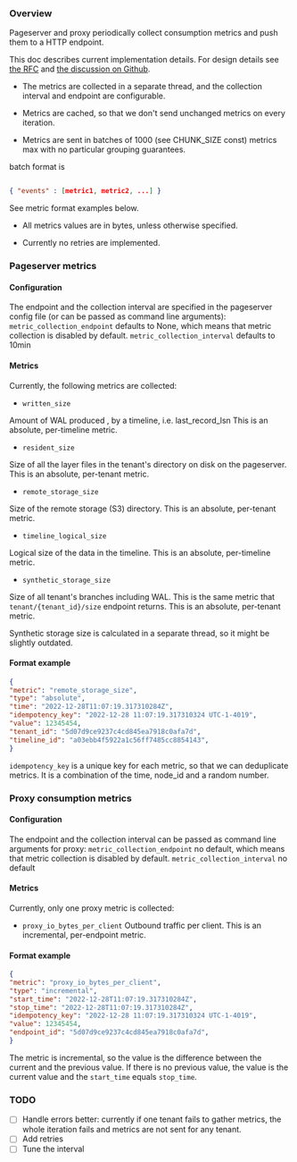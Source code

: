### Overview
Pageserver and proxy periodically collect consumption metrics and push them to a HTTP endpoint.

This doc describes current implementation details.
For design details see [the RFC](./rfcs/021-metering.md) and [the discussion on Github](https://github.com/neondatabase/neon/pull/2884).

- The metrics are collected in a separate thread, and the collection interval and endpoint are configurable.

- Metrics are cached, so that we don't send unchanged metrics on every iteration.

- Metrics are sent in batches of 1000 (see CHUNK_SIZE const) metrics max with no particular grouping guarantees.

batch format is
```json

{ "events" : [metric1, metric2, ...] }

```
See metric format examples below.

- All metrics values are in bytes, unless otherwise specified.

- Currently no retries are implemented.

### Pageserver metrics

#### Configuration
The endpoint and the collection interval are specified in the pageserver config file (or can be passed as command line arguments):
`metric_collection_endpoint` defaults to None, which means that metric collection is disabled by default.
`metric_collection_interval` defaults to 10min

#### Metrics

Currently, the following metrics are collected:

- `written_size`

Amount of WAL produced , by a timeline, i.e. last_record_lsn
This is an absolute, per-timeline metric.

- `resident_size`

Size of all the layer files in the tenant's directory on disk on the pageserver.
This is an absolute, per-tenant metric.

- `remote_storage_size`

Size of the remote storage (S3) directory.
This is an absolute, per-tenant metric.

- `timeline_logical_size`

Logical size of the data in the timeline.
This is an absolute, per-timeline metric.

- `synthetic_storage_size`

Size of all tenant's branches including WAL.
This is the same metric that `tenant/{tenant_id}/size` endpoint returns.
This is an absolute, per-tenant metric.

Synthetic storage size is calculated in a separate thread, so it might be slightly outdated.

#### Format example

```json
{
"metric": "remote_storage_size",
"type": "absolute",
"time": "2022-12-28T11:07:19.317310284Z",
"idempotency_key": "2022-12-28 11:07:19.317310324 UTC-1-4019",
"value": 12345454,
"tenant_id": "5d07d9ce9237c4cd845ea7918c0afa7d",
"timeline_id": "a03ebb4f5922a1c56ff7485cc8854143",
}
```

`idempotency_key` is a unique key for each metric, so that we can deduplicate metrics.
It is a combination of the time, node_id and a random number.

### Proxy consumption metrics

#### Configuration
The endpoint and the collection interval can be passed as command line arguments for proxy:
`metric_collection_endpoint` no default, which means that metric collection is disabled by default.
`metric_collection_interval` no default

#### Metrics

Currently, only one proxy metric is collected:

- `proxy_io_bytes_per_client`
Outbound traffic per client.
This is an incremental, per-endpoint metric.

#### Format example

```json
{
"metric": "proxy_io_bytes_per_client",
"type": "incremental",
"start_time": "2022-12-28T11:07:19.317310284Z",
"stop_time": "2022-12-28T11:07:19.317310284Z",
"idempotency_key": "2022-12-28 11:07:19.317310324 UTC-1-4019",
"value": 12345454,
"endpoint_id": "5d07d9ce9237c4cd845ea7918c0afa7d",
}
```

The metric is incremental, so the value is the difference between the current and the previous value.
If there is no previous value, the value is the current value and the `start_time` equals `stop_time`.

### TODO

- [ ] Handle errors better: currently if one tenant fails to gather metrics, the whole iteration fails and metrics are not sent for any tenant.
- [ ] Add retries
- [ ] Tune the interval
